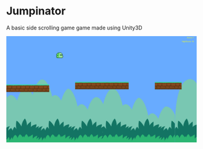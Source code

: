# Jumpinator
A basic side scrolling game game made using Unity3D

![Alt text](Screenshot.png?raw=true "")



